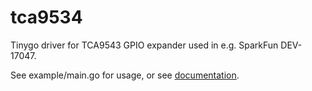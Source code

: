 # tca9534

Tinygo driver for TCA9543 GPIO expander used in e.g. SparkFun DEV-17047.

See example/main.go for usage, or see
[documentation](https://pkg.go.dev/github.com/stevegt/tca9534).

